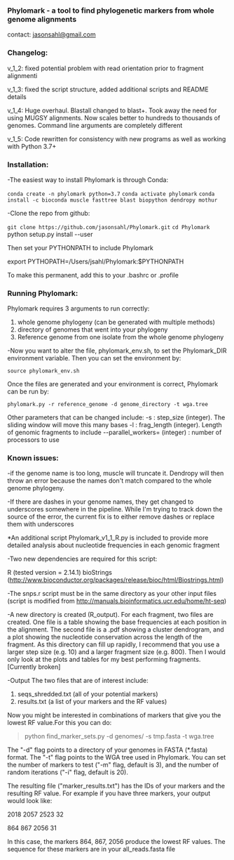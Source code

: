 ### Phylomark - a tool to find phylogenetic markers from whole genome alignments

contact: jasonsahl@gmail.com

### Changelog:

v_1_2: fixed potential problem with read orientation prior to fragment alignmenti

v_1_3: fixed the script structure, added additional scripts and README details

v_1_4: Huge overhaul. Blastall changed to blast+. Took away the need for using MUGSY alignments. Now scales better to hundreds to thousands of genomes. Command line arguments are completely different

v_1_5: Code rewritten for consistency with new programs as well as working with Python 3.7+

### Installation:

-The easiest way to install Phylomark is through Conda:

`conda create -n phylomark python=3.7`
`conda activate phylomark`
`conda install -c bioconda muscle fasttree blast biopython dendropy mothur`

-Clone the repo from github:

`git clone https://github.com/jasonsahl/Phylomark.git`
`cd Phylomark`
python setup.py install --user

Then set your PYTHONPATH to include Phylomark

export PYTHOPATH=/Users/jsahl/Phylomark:$PYTHONPATH

To make this permanent, add this to your .bashrc or .profile

### Running Phylomark:

Phylomark requires 3 arguments to run correctly:

1. whole genome phylogeny (can be generated with multiple methods)  
2. directory of genomes that went into your phylogeny  
3. Reference genome from one isolate from the whole genome phylogeny  

-Now you want to alter the file, phylomark_env.sh, to set the Phylomark_DIR environment variable. Then you can set the environment by:

`source phylomark_env.sh`

Once the files are generated and your environment is correct, Phylomark can be run by:  

`phylomark.py -r reference_genome -d genome_directory -t wga.tree`

Other parameters that can be changed include:
-s : step_size (integer).  The sliding window will move this many bases
-l : frag_length (integer).  Length of genomic fragments to include
--parallel_workers= (integer) : number of processors to use

### Known issues:

-if the genome name is too long, muscle will truncate it.  Dendropy will then throw an error because
the names don't match compared to the whole genome phylogeny.

-If there are dashes in your genome names, they get changed to underscores somewhere in the pipeline.
While I'm trying to track down the source of the error, the current fix is to either remove dashes
or replace them with underscores

*An additional script Phylomark_v1_1_R.py is included to provide more detailed analysis about
nucleotide frequencies in each genomic fragment

-Two new dependencies are required for this script:

R (tested version = 2.14.1)
bioStrings (http://www.bioconductor.org/packages/release/bioc/html/Biostrings.html)

-The snps.r script must be in the same directory as your other input files
(script is modified from http://manuals.bioinformatics.ucr.edu/home/ht-seq)

-A new directory is created (R_output).  For each fragment, two files are created.  One file
is a table showing the base frequencies at each position in the alignment.  The second file is
a .pdf showing a cluster dendrogram, and a plot showing the nucleotide conservation across
the length of the fragment.  As this directory can fill up rapidly, I recommend that you use
a larger step size (e.g. 10) and a larger fragment size (e.g. 800).  Then I would only look
at the plots and tables for my best performing fragments. [Currently broken]

-Output
The two files that are of interest include:

1. seqs_shredded.txt (all of your potential markers)
2. results.txt (a list of your markers and the RF values)

Now you might be interested in combinations of markers that give you the lowest RF value.For this you can do:

>python find_marker_sets.py -d genomes/ -s tmp.fasta -t wga.tree

The "-d" flag points to a directory of your genomes in FASTA (*.fasta) format.  The "-t"
flag points to the WGA tree used in Phylomark.  You can set the number of markers to test
("-m" flag, default is 3), and the number of random iterations ("-i" flag, default is 20).

The resulting file ("marker_results.txt") has the IDs of your markers and the resulting
RF value.  For example if you have three markers, your output would look like:

2018    2057    2523    32

864     867     2056    31

In this case, the markers 864, 867, 2056 produce the lowest RF values.  The sequence
for these markers are in your all_reads.fasta file

